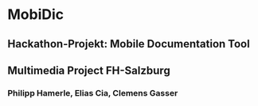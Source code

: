 [logo]: https://i.imgur.com/ycP8S0R.png
# MobiDic
## Hackathon-Projekt: Mobile Documentation Tool
## Multimedia Project FH-Salzburg
### Philipp Hamerle, Elias Cia, Clemens Gasser
